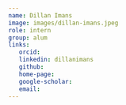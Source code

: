```yaml
---
name: Dillan Imans
image: images/dillan-imans.jpeg
role: intern
group: alum
links:
   orcid: 
   linkedin: dillanimans
   github: 
   home-page: 
   google-scholar: 
   email: 
---
```


